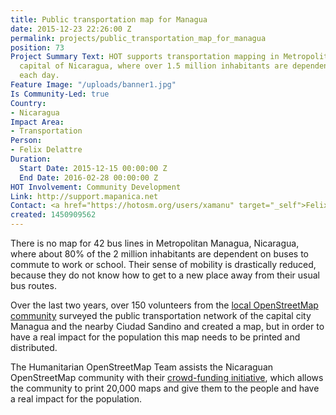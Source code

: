 ```yaml
---
title: Public transportation map for Managua
date: 2015-12-23 22:26:00 Z
permalink: projects/public_transportation_map_for_managua
position: 73
Project Summary Text: HOT supports transportation mapping in Metropolitan Managua,
  capital of Nicaragua, where over 1.5 million inhabitants are dependent on buses
  each day.
Feature Image: "/uploads/banner1.jpg"
Is Community-Led: true
Country:
- Nicaragua
Impact Area:
- Transportation
Person:
- Felix Delattre
Duration:
  Start Date: 2015-12-15 00:00:00 Z
  End Date: 2016-02-28 00:00:00 Z
HOT Involvement: Community Development
Link: http://support.mapanica.net
Contact: <a href="https://hotosm.org/users/xamanu" target="_self">Felix Delattre</a>
created: 1450909562
---
```


<p>There is no map for 42 bus lines in Metropolitan Managua, Nicaragua, where about 80% of the 2 million inhabitants are dependent on buses to commute to work or school. Their sense of mobility is drastically reduced, because they do not know how to get to a new place away from their usual bus routes.</p><p>Over the last two years, over 150 volunteers from the <a href="http://mapanica.net" target="_blank">local OpenStreetMap community</a> surveyed the public transportation network of the capital city Managua and the nearby Ciudad Sandino and created a map, but in order to have a real impact for the population this map needs to be printed and distributed.</p><p>The Humanitarian OpenStreetMap Team assists the Nicaraguan OpenStreetMap community with their <a href="http://support.mapanica.net" target="_blank">crowd-funding initiative</a>, which allows the community to print 20,000 maps and give them to the people and have a real impact for the population.</p>